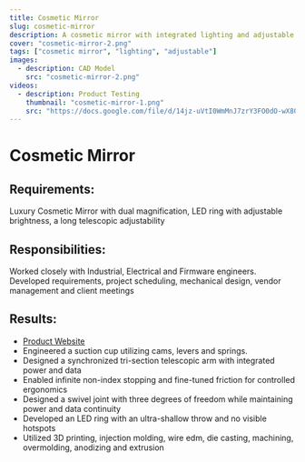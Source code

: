 ```yaml
---
title: Cosmetic Mirror
slug: cosmetic-mirror
description: A cosmetic mirror with integrated lighting and adjustable angles
cover: "cosmetic-mirror-2.png"
tags: ["cosmetic mirror", "lighting", "adjustable"]
images:
  - description: CAD Model
    src: "cosmetic-mirror-2.png"
videos:
  - description: Product Testing
    thumbnail: "cosmetic-mirror-1.png"
    src: "https://docs.google.com/file/d/14jz-uVtI0WmMnJ7zrY3FO0dO-wX80RSh/preview"
---
```


# Cosmetic Mirror

## Requirements:

Luxury Cosmetic Mirror with dual magnification, LED ring with adjustable brightness, a long telescopic adjustability

## Responsibilities:

Worked closely with Industrial, Electrical and Firmware engineers. Developed requirements, project scheduling, mechanical design, vendor management and client meetings

## Results:

* [Product Website](https://presale.moglow.com/)
* Engineered a suction cup utilizing cams, levers and springs.
* Designed a synchronized tri-section telescopic arm with
integrated power and data
* Enabled infinite non-index stopping and fine-tuned friction for
controlled ergonomics
* Designed a swivel joint with three degrees of freedom while
maintaining power and data continuity
* Developed an LED ring with an ultra-shallow throw and no
visible hotspots
* Utilized 3D printing, injection molding, wire edm, die casting,
machining, overmolding, anodizing and extrusion
